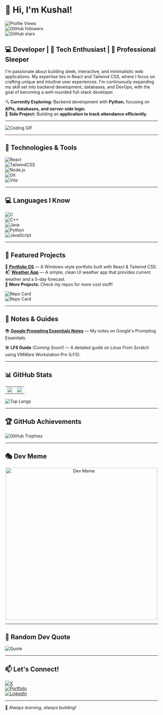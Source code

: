 # 👋 Hi, I'm Kushal!  

![Profile Views](https://komarev.com/ghpvc/?username=mrkushalsm&color=blue)  
![GitHub followers](https://img.shields.io/github/followers/mrkushalsm?style=social)  
![GitHub stars](https://img.shields.io/github/stars/mrkushalsm?style=social)  

## 💻 Developer | 🚀 Tech Enthusiast | 🛌 Professional Sleeper   

I'm passionate about building sleek, interactive, and minimalistic web applications. My expertise lies in React and Tailwind CSS, where I focus on crafting unique and intuitive user experiences. I'm continuously expanding my skill set into backend development, databases, and DevOps, with the goal of becoming a well-rounded full-stack developer. 

🔍 **Currently Exploring:** Backend development with **Python**, focusing on **APIs, databases, and server-side logic**.  
📌 **Side Project:** Building an **application to track attendance efficiently**.  

---

![Coding GIF](https://media.giphy.com/media/qgQUggAC3Pfv687qPC/giphy.gif)  

---

## 🔧 Technologies & Tools  

![React](https://img.shields.io/badge/React-20232A?style=for-the-badge&logo=react&logoColor=61DAFB)  
![TailwindCSS](https://img.shields.io/badge/Tailwind_CSS-38B2AC?style=for-the-badge&logo=tailwind-css&logoColor=white)  
![Node.js](https://img.shields.io/badge/Node.js-43853D?style=for-the-badge&logo=node.js&logoColor=white)  
![Git](https://img.shields.io/badge/Git-F05032?style=for-the-badge&logo=git&logoColor=white)  
![Vite](https://img.shields.io/badge/Vite-646CFF?style=for-the-badge&logo=vite&logoColor=white)  

---

## 💻 Languages I Know  

![C](https://img.shields.io/badge/C-00599C?style=for-the-badge&logo=c&logoColor=white)  
![C++](https://img.shields.io/badge/C++-00599C?style=for-the-badge&logo=c%2B%2B&logoColor=white)  
![Java](https://img.shields.io/badge/Java-007396?style=for-the-badge&logo=java&logoColor=white)  
![Python](https://img.shields.io/badge/Python-3776AB?style=for-the-badge&logo=python&logoColor=white)  
![JavaScript](https://img.shields.io/badge/JavaScript-F7DF1E?style=for-the-badge&logo=javascript&logoColor=black)  

---

## 📌 Featured Projects  

🌟 **[Portfolio OS](https://github.com/mrkushalsm/Portfolio)** — A Windows-style portfolio built with React & Tailwind CSS.  
📬 **[Weather App](https://github.com/mrkushalsm/Weather-App)** — A simple, clean UI weather app that provides current weather and a 5-day forecast.  
🔗 **More Projects:** Check my repos for more cool stuff!  

![Repo Card](https://github-readme-stats.vercel.app/api/pin/?username=mrkushalsm&repo=Portfolio&theme=tokyonight)  
![Repo Card](https://github-readme-stats.vercel.app/api/pin/?username=mrkushalsm&repo=Weather-App&theme=tokyonight)  

---

## 📖 Notes & Guides  

📚 **[Google Prompting Essentials Notes](https://github.com/mrkushalsm/google-prompting-essentials)** — My notes on Google's Prompting Essentials.  

🛠️ **LFS Guide** _(Coming Soon!)_ — A detailed guide on Linux From Scratch using VMWare Workstation Pro (LFS).  

---

## 📊 GitHub Stats  

<table>
<tr>
<td>
<img src="https://github-readme-stats.vercel.app/api?username=mrkushalsm&show_icons=true&theme=tokyonight" />
</td>
<td>
<img src="https://github-readme-streak-stats.herokuapp.com/?user=mrkushalsm&theme=tokyonight" />
</td>
</tr>
</table>

![Top Langs](https://github-readme-stats.vercel.app/api/top-langs/?username=mrkushalsm&layout=compact&theme=tokyonight)  

---

## 🏆 GitHub Achievements  

![GitHub Trophies](https://github-profile-trophy.vercel.app/?username=mrkushalsm&theme=tokyonight&margin-w=10)  

---

## 🎭 Dev Meme  

<p align="center">
  <img src="https://i.redd.it/dii8og2cg1pe1.jpeg" width="500" alt="Dev Meme">
</p>

---

## 🎯 Random Dev Quote  

![Quote](https://quotes-github-readme.vercel.app/api?type=horizontal&theme=tokyonight)  

---

## 📫 Let's Connect!  

[![X](https://img.shields.io/badge/X-%23000000.svg?style=for-the-badge&logo=x&logoColor=white)](https://x.com/kspiderman69)  
[![Portfolio](https://img.shields.io/badge/Portfolio-%231E90FF.svg?style=for-the-badge&logo=computer&logoColor=white)](https://mrkushalsm.vercel.app)  
[![LinkedIn](https://img.shields.io/badge/LinkedIn-%230A66C2.svg?style=for-the-badge&logo=linkedin&logoColor=white)](https://www.linkedin.com/in/mrkushalsm)  

---

🚀 _Always learning, always building!_  
